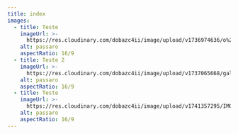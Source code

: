```yaml
---
title: index
images:
  - title: Teste
    imageUrl: >-
      https://res.cloudinary.com/dobazc4ii/image/upload/v1736974636/o%20ultimo%20frame/nfxg3uw3fzja9taxsyk5.jpg
    alt: passaro
    aspectRatio: 16/9
  - title: Teste 2
    imageUrl: >-
      https://res.cloudinary.com/dobazc4ii/image/upload/v1737065668/galeria/IMG_2747-2_uje55e.jpg
    alt: passaro
    aspectRatio: 16/9
  - title: Teste
    imageUrl: >-
      https://res.cloudinary.com/dobazc4ii/image/upload/v1741357295/IMG_2891_kmnguc.jpg
    alt: passaro
    aspectRatio: 16/9
---
```


